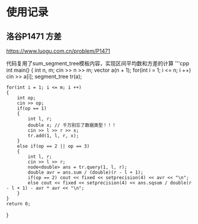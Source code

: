 # 使用记录
## 洛谷P1471 方差
https://www.luogu.com.cn/problem/P1471

代码复用了sum_segment_tree模板内容，实现区间平均数和方差的计算
'''cpp
int main()
{
    int n, m;
    cin >> n >> m;
    vector<double> a(n + 1);
    for(int i = 1; i <= n; i ++) cin >> a[i];
    segment_tree<double> tr(a);

    for(int i = 1; i <= m; i ++)
    {
        int op;
        cin >> op;
        if(op == 1)
        {
            int l, r;
            double x; // 千万别忘了数据类型！！！
            cin >> l >> r >> x;
            tr.add(1, l, r, x);
        }
        else if(op == 2 || op == 3)
        {
            int l, r;
            cin >> l >> r;
            node<double> ans = tr.query(1, l, r);
            double avr = ans.sum / (double)(r - l + 1);
            if(op == 2) cout << fixed << setprecision(4) << avr << "\n";
            else cout << fixed << setprecision(4) << ans.sqsum / double(r - l + 1) - avr * avr << "\n";
        }
    }
    return 0;
}
```